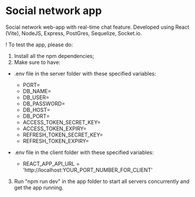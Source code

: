 # Social network app

Social network web-app with real-time chat feature.
Developed using React (Vite), NodeJS, Express, PostGres, Sequelize, Socket.io.

! To test the app, please do:
1) Install all the npm dependencies;
2) Make sure to have:
- .env file in the server folder with these specified variables:
  - PORT=
  - DB_NAME=
  - DB_USER=
  - DB_PASSWORD=
  - DB_HOST=
  - DB_PORT=
  - ACCESS_TOKEN_SECRET_KEY=
  - ACCESS_TOKEN_EXPIRY=
  - REFRESH_TOKEN_SECRET_KEY=
  - REFRESH_TOKEN_EXPIRY=

- .env file in the client folder with these specified variables:
  - REACT_APP_API_URL = 'http://localhost:YOUR_PORT_NUMBER_FOR_CLIENT'
    
3) Run "npm run dev" in the app folder to start all servers concurrently and get the app running.

